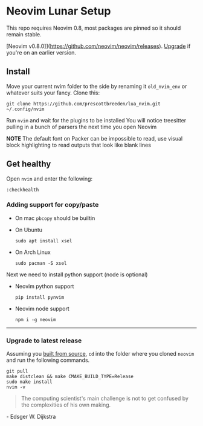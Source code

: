 # Neovim Lunar Setup
This repo requires Neovim 0.8, most packages are pinned so it should remain stable.

[Neovim v0.8.0]](https://github.com/neovim/neovim/releases).  [Upgrade](#upgrade-to-latest-release) if you're on an earlier version. 

## Install
Move your current nvim folder to the side by renaming it `old_nvim_env` or whatever suits your fancy.
Clone this:
```
git clone https://github.com/prescottbreeden/lua_nvim.git ~/.config/nvim
```
Run `nvim` and wait for the plugins to be installed 
You will notice treesitter pulling in a bunch of parsers the next time you open Neovim

**NOTE** The default font on Packer can be impossible to read, use visual block highlighting to read outputs that look like blank lines

## Get healthy

Open `nvim` and enter the following:

```
:checkhealth
```

### Adding support for copy/paste

- On mac `pbcopy` should be builtin

- On Ubuntu

  ```
  sudo apt install xsel
  ```

- On Arch Linux

  ```
  sudo pacman -S xsel
  ```

Next we need to install python support (node is optional)

- Neovim python support

  ```
  pip install pynvim
  ```

- Neovim node support

  ```
  npm i -g neovim
  ```
---

### Upgrade to latest release

Assuming you [built from source](https://github.com/neovim/neovim/wiki/Building-Neovim#quick-start), `cd` into the folder where you cloned `neovim` and run the following commands. 
```
git pull
make distclean && make CMAKE_BUILD_TYPE=Release
sudo make install
nvim -v
```

> The computing scientist's main challenge is not to get confused by the complexities of his own making. 

\- Edsger W. Dijkstra
